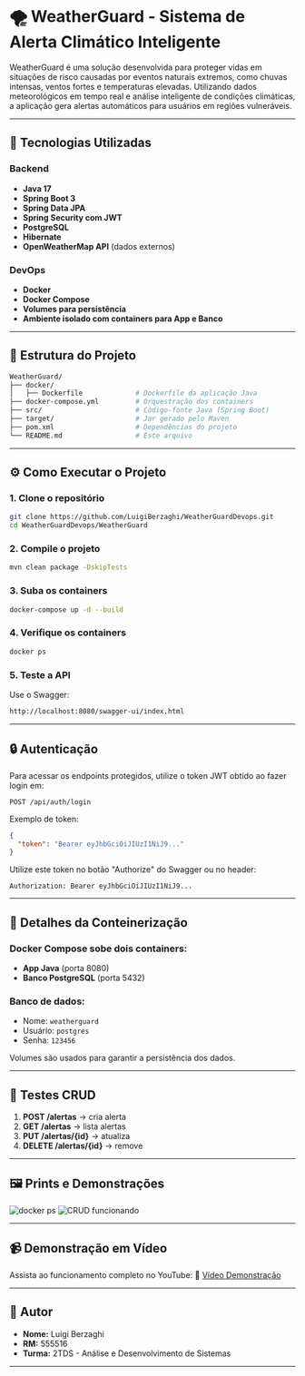 # 🌪️ WeatherGuard - Sistema de Alerta Climático Inteligente

WeatherGuard é uma solução desenvolvida para proteger vidas em situações de risco causadas por eventos naturais extremos, como chuvas intensas, ventos fortes e temperaturas elevadas. Utilizando dados meteorológicos em tempo real e análise inteligente de condições climáticas, a aplicação gera alertas automáticos para usuários em regiões vulneráveis.

---

## 🚀 Tecnologias Utilizadas

### Backend

* **Java 17**
* **Spring Boot 3**
* **Spring Data JPA**
* **Spring Security com JWT**
* **PostgreSQL**
* **Hibernate**
* **OpenWeatherMap API** (dados externos)

### DevOps

* **Docker**
* **Docker Compose**
* **Volumes para persistência**
* **Ambiente isolado com containers para App e Banco**

---

## 🧱 Estrutura do Projeto

```bash
WeatherGuard/
├── docker/
│   ├── Dockerfile             # Dockerfile da aplicação Java
├── docker-compose.yml         # Orquestração dos containers
├── src/                       # Código-fonte Java (Spring Boot)
├── target/                    # Jar gerado pelo Maven
├── pom.xml                    # Dependências do projeto
└── README.md                  # Este arquivo
```

---

## ⚙️ Como Executar o Projeto

### 1. Clone o repositório

```bash
git clone https://github.com/LuigiBerzaghi/WeatherGuardDevops.git
cd WeatherGuardDevops/WeatherGuard
```

### 2. Compile o projeto

```bash
mvn clean package -DskipTests
```

### 3. Suba os containers

```bash
docker-compose up -d --build
```

### 4. Verifique os containers

```bash
docker ps
```

### 5. Teste a API

Use o Swagger:

```bash
http://localhost:8080/swagger-ui/index.html
```

---

## 🔒 Autenticação

Para acessar os endpoints protegidos, utilize o token JWT obtido ao fazer login em:

```
POST /api/auth/login
```

Exemplo de token:

```json
{
  "token": "Bearer eyJhbGciOiJIUzI1NiJ9..."
}
```

Utilize este token no botão "Authorize" do Swagger ou no header:

```
Authorization: Bearer eyJhbGciOiJIUzI1NiJ9...
```

---

## 🐳 Detalhes da Conteinerização

### Docker Compose sobe dois containers:

* **App Java** (porta 8080)
* **Banco PostgreSQL** (porta 5432)

### Banco de dados:

* Nome: `weatherguard`
* Usuário: `postgres`
* Senha: `123456`

Volumes são usados para garantir a persistência dos dados.

---

## 🧪 Testes CRUD

1. **POST /alertas** → cria alerta
2. **GET /alertas** → lista alertas
3. **PUT /alertas/{id}** → atualiza
4. **DELETE /alertas/{id}** → remove

---

## 🖼️ Prints e Demonstrações

![docker ps](docs/docker-ps.png)
![CRUD funcionando](docs/postman-alerta.png)

---

## 📹 Demonstração em Vídeo

Assista ao funcionamento completo no YouTube:
🔗 [Vídeo Demonstração](https://youtube.com/...)

---

## 👤 Autor

* **Nome:** Luigi Berzaghi
* **RM:** 555516
* **Turma:** 2TDS - Análise e Desenvolvimento de Sistemas

---
